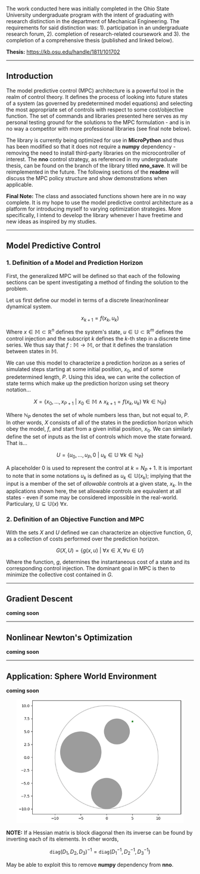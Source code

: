 The work conducted here was initially completed in the Ohio State University undergraduate program with the intent of graduating with research distinction in the department of Mechanical Engineering. The requirements for said distinction was: 1). participation in an undergraduate research forum, 2). completion of research-related coursework and 3). the completion of a comprehensive thesis (published and linked below).

**Thesis:** https://kb.osu.edu/handle/1811/101702


___

## **Introduction**

The model predictive control (MPC) architecture is a powerful tool in the realm of control theory. It defines the process of looking into future states of a system (as governed by predetermined model equations) and selecting the most appropriate set of controls with respect to some cost/objective function. The set of commands and libraries presented here serves as my personal testing ground for the solutions to the MPC formulation - and is in no way a competitor with more professional libraries (see final note below).

The library is currently being optimized for use in **MicroPython** and thus has been modified so that it does not require a **numpy** dependency - removing the need to install third-party libraries on the microcontroller of interest. The **nno** control strategy, as referenced in my undergraduate thesis, can be found on the branch of the library titled **nno_save**. It will be reimplemented in the future. The following sections of the **readme** will discuss the MPC policy structure and show demonstrations when applicable.

**Final Note:** The class and associated functions shown here are in no way complete. It is my hope to use the model predictive control architecture as a platform for introducing myself to varying optimization strategies. More specifically, I intend to develop the library whenever I have freetime and new ideas as inspired by my studies.


___

## **Model Predictive Control**

### 1. Definition of a Model and Prediction Horizon
First, the generalized MPC will be defined so that each of the following sections can be spent investigating a method of finding the solution to the problem.

Let us first define our model in terms of a discrete linear/nonlinear dynamical system.

$$
    x_{k+1} = f(x_k, u_k)
$$

Where $x \in \mathbb{M} \subset \mathbb{R}^n$ defines the system's state, $u \in \mathbb{U} \subset \mathbb{R}^m$ defines the control injection and the subscript $k$ defines the $k$-th step in a discrete time series. We thus say that $f : \mathbb{M} \rightarrow \mathbb{M}$, or that it defines the translation between states in $\mathbb{M}$.

We can use this model to characterize a prediction horizon as a series of simulated steps starting at some initial position, $x_0$, and of some predetermined length, $P$. Using this idea, we can write the collection of state terms which make up the prediction horizon using set theory notation...

$$
    X = \lbrace x_0, \dots, x_{P+1}\ |\ x_0 \in \mathbb{M} \wedge x_{k+1} = f(x_k,u_k)\ \forall k \in \mathbb{N}_P \rbrace
$$

Where $\mathbb{N}_P$ denotes the set of whole numbers less than, but not equal to, $P$. In other words, $X$ consists of all of the states in the prediction horizon which obey the model, $f$, and start from a given initial position, $x_0$. We can similarly define the set of inputs as the list of controls which move the state forward. That is...

$$
    U = \lbrace u_0, \dots, u_{P}, 0\ |\ u_k \in \mathbb{U}\ \forall k \in \mathbb{N}_{P} \rbrace
$$

A placeholder $0$ is used to represent the control at $k=N_P+1$. It is important to note that in some notations $u_k$ is defined as $u_k \in \mathbb{U}(x_k)$; implying that the input is a member of the set of *allowable* controls at a given state, $x_k$. In the applications shown here, the set allowable controls are equivalent at all states - even if some may be considered impossible in the real-world. Particulary, $\mathbb{U} \subseteq \mathbb{U} (x)\ \forall x$.


### 2. Definition of an Objective Function and MPC

With the sets $X$ and $U$ defined we can characterize an objective function, $G$, as a collection of costs performed over the prediction horizon.

$$
    G(X,U) = \lbrace g(x,u)\ |\ \forall x \in X, \forall u \in U \rbrace
$$

Where the function, $g$, determines the instantaneous cost of a state and its corresponding control injection. The dominant goal in MPC is then to minimize the collective cost contained in $G$.

<!-- $$
\begin{aligned}
    \min_{u \in U} && G(X,U)
\end{aligned}
$$ -->


___

## **Gradient Descent**

**coming soon**


___

## **Nonlinear Newton's Optimization**

**coming soon**


___

## **Application:** Sphere World Environment

**coming soon**

<p align='center'>
    <img src=./Examples/.figures/sphereworld.gif width=450>
</p>


**NOTE:** If a Hessian matrix is block diagonal then its inverse can be found by inverting each of its elements. In other words,

$$
    \texttt{diag}(D_1, D_2, D_3)^{-1} = \texttt{diag}(D_1^{-1}, D_2^{-1}, D_3^{-1})
$$

May be able to exploit this to remove **numpy** dependency from **nno**.